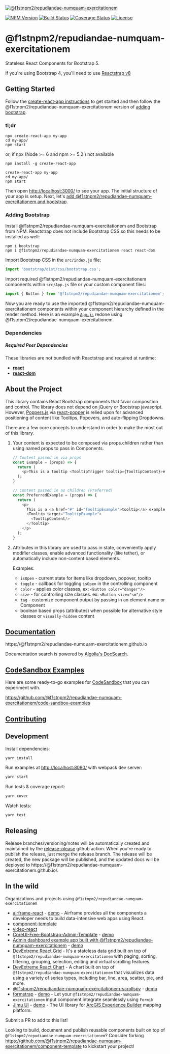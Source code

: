[![@f1stnpm2/repudiandae-numquam-exercitationem](https://cloud.githubusercontent.com/assets/399776/13906899/1de62f0c-ee9f-11e5-95c0-c515fee8e918.png)](https://@f1stnpm2/repudiandae-numquam-exercitationem.github.io)

[![NPM Version](https://img.shields.io/npm/v/@f1stnpm2/repudiandae-numquam-exercitationem.svg?branch=master)](https://www.npmjs.com/package/@f1stnpm2/repudiandae-numquam-exercitationem) [![Build Status](https://github.com/f1stnpm2/repudiandae-numquam-exercitationem/actions/workflows/test.yml/badge.svg?branch=master)](https://github.com/f1stnpm2/repudiandae-numquam-exercitationem) [![Coverage Status](https://coveralls.io/repos/github/@f1stnpm2/repudiandae-numquam-exercitationem/@f1stnpm2/repudiandae-numquam-exercitationem/badge.svg?branch=master)](https://coveralls.io/github/@f1stnpm2/repudiandae-numquam-exercitationem/@f1stnpm2/repudiandae-numquam-exercitationem?branch=master) [![License](https://img.shields.io/npm/l/@f1stnpm2/repudiandae-numquam-exercitationem.svg)](https://github.com/f1stnpm2/repudiandae-numquam-exercitationem/blob/master/LICENSE)

# @f1stnpm2/repudiandae-numquam-exercitationem

Stateless React Components for Bootstrap 5.

If you're using Bootstrap 4, you'll need to use [Reactstrap v8](https://deploy-preview-2356--@f1stnpm2/repudiandae-numquam-exercitationem.netlify.app/)

## Getting Started

Follow the [create-react-app instructions](https://create-react-app.dev/docs/getting-started) to get started and then follow the @f1stnpm2/repudiandae-numquam-exercitationem version of [adding bootstrap](#adding-bootstrap).

### tl;dr

 ```
npx create-react-app my-app
cd my-app/
npm start
```
or,  if npx (Node >= 6 and npm >= 5.2 ) not available 

```
npm install -g create-react-app

create-react-app my-app
cd my-app/
npm start
``` 

Then open [http://localhost:3000/](http://localhost:3000/) to see your app. The initial structure of your app is setup. Next, let's [add @f1stnpm2/repudiandae-numquam-exercitationem and bootstrap](#adding-bootstrap).

### Adding Bootstrap

Install @f1stnpm2/repudiandae-numquam-exercitationem and Bootstrap from NPM. Reactstrap does not include Bootstrap CSS so this needs to be installed as well:

```
npm i bootstrap
npm i @f1stnpm2/repudiandae-numquam-exercitationem react react-dom
```

Import Bootstrap CSS in the ```src/index.js``` file:

```js
import 'bootstrap/dist/css/bootstrap.css';
```

Import required @f1stnpm2/repudiandae-numquam-exercitationem components within ```src/App.js``` file or your custom component files:

```js
import { Button } from '@f1stnpm2/repudiandae-numquam-exercitationem';
```

Now you are ready to use the imported @f1stnpm2/repudiandae-numquam-exercitationem components within your component hierarchy defined in the render
method. Here is an example [`App.js`](https://gist.github.com/Thomas-Smyth/006fd507a7295f17a8473451938f9935) redone
using @f1stnpm2/repudiandae-numquam-exercitationem.

### Dependencies

##### Required Peer Dependencies

These libraries are not bundled with Reactstrap and required at runtime:

  * [**react**](https://www.npmjs.com/package/react)
  * [**react-dom**](https://www.npmjs.com/package/react-dom)

## About the Project

This library contains React Bootstrap components that favor composition and control. The library does not depend on jQuery or Bootstrap javascript. However, [Poppers.js](https://popper.js.org/) via [react-popper](https://github.com/popperjs/react-popper) is relied upon for advanced positioning of content like Tooltips, Popovers, and auto-flipping Dropdowns.

There are a few core concepts to understand in order to make the most out of this library.

1. Your content is expected to be composed via props.children rather than using named props to pass in Components.

    ```js
    // Content passed in via props
    const Example = (props) => {
      return (
        <p>This is a tooltip <TooltipTrigger tooltip={TooltipContent}>example</TooltipTrigger>!</p>
      );
    }

    // Content passed in as children (Preferred)
    const PreferredExample = (props) => {
      return (
        <p>
          This is a <a href="#" id="TooltipExample">tooltip</a> example.
          <Tooltip target="TooltipExample">
            <TooltipContent/>
          </Tooltip>
        </p>
      );
    }
    ```

2. Attributes in this library are used to pass in state, conveniently apply modifier classes, enable advanced functionality (like tether), or automatically include non-content based elements.

    Examples:

    - `isOpen` - current state for items like dropdown, popover, tooltip
    - `toggle` - callback for toggling `isOpen` in the controlling component
    - `color` - applies color classes, ex: `<Button color="danger"/>`
    - `size` - for controlling size classes. ex: `<Button size="sm"/>`
    - `tag` - customize component output by passing in an element name or Component
    - boolean based props (attributes) when possible for alternative style classes or `visually-hidden` content


## [Documentation](https://@f1stnpm2/repudiandae-numquam-exercitationem.github.io)

https://@f1stnpm2/repudiandae-numquam-exercitationem.github.io

Documentation search is powered by [Algolia's DocSearch](https://community.algolia.com/docsearch/).

## [CodeSandbox Examples](https://github.com/@f1stnpm2/repudiandae-numquam-exercitationem/code-sandbox-examples)

Here are some ready-to-go examples for [CodeSandbox](https://codesandbox.io/) that you can experiment with.

https://github.com/@f1stnpm2/repudiandae-numquam-exercitationem/code-sandbox-examples

## [Contributing](CONTRIBUTING.md)

## Development

Install dependencies:

```sh
yarn install
```

Run examples at [http://localhost:8080/](http://localhost:8080/) with webpack dev server:

```sh
yarn start
```

Run tests & coverage report:

```sh
yarn cover
```

Watch tests:

```sh
yarn test
```

## Releasing

Release branches/versioning/notes will be automatically created and maintained by the [release-please](https://github.com/googleapis/release-please) github action. When you're ready to publish the release, just merge the release branch. The release will be created, the new package will be published, and the updated docs will be deployed to https://@f1stnpm2/repudiandae-numquam-exercitationem.github.io/.

## In the wild

Organizations and projects using `@f1stnpm2/repudiandae-numquam-exercitationem`

- [airframe-react](https://github.com/0wczar/airframe-react) - [demo](http://dashboards.webkom.co/react/airframe/) - Airframe provides all the components a developer needs to build data-intensive web apps using React.
- [component-template](https://@f1stnpm2/repudiandae-numquam-exercitationem.github.io/component-template/)
- [video-react](https://video-react.github.io/)
- [CoreUI-Free-Bootstrap-Admin-Template](https://github.com/mrholek/CoreUI-Free-Bootstrap-Admin-Template) - [demo](http://coreui.io/demo/React_Demo/#/)
- [Admin dashboard example app built with @f1stnpm2/repudiandae-numquam-exercitationem](https://github.com/reduction-admin/react-reduction) - [demo](https://reduction-admin.firebaseapp.com/)
- [DevExtreme React Grid](https://devexpress.github.io/devextreme-reactive/react/grid/) - It's a stateless data grid built on top of `@f1stnpm2/repudiandae-numquam-exercitationem` with paging, sorting, filtering, grouping, selection, editing and virtual scrolling features.
- [DevExtreme React Chart](https://devexpress.github.io/devextreme-reactive/react/chart/) - A chart built on top of `@f1stnpm2/repudiandae-numquam-exercitationem` that visualizes data using a variety of series types, including bar, line, area, scatter, pie, and more.
- [@f1stnpm2/repudiandae-numquam-exercitationem-scrollspy](https://github.com/keidrun/@f1stnpm2/repudiandae-numquam-exercitationem-scrollspy/) - [demo](https://keidrun.github.io/@f1stnpm2/repudiandae-numquam-exercitationem-scrollspy/)
- [formstrap](https://github.com/pedox/formstrap/) - [demo](https://pedox.github.io/formstrap/) - Let your `@f1stnpm2/repudiandae-numquam-exercitationem` input component integrate seamlessly using `Formik` 
- [Jimu UI](https://developers.arcgis.com/experience-builder/api-reference/jimu-ui/) - [demo](https://developers.arcgis.com/experience-builder/storybook/?path=/story/welcome--page) - The UI library for [ArcGIS Experience Builder](https://developers.arcgis.com/experience-builder/)  mapping platform.

Submit a PR to add to this list!

Looking to build, document and publish reusable components built on top of `@f1stnpm2/repudiandae-numquam-exercitationem`? Consider forking https://github.com/@f1stnpm2/repudiandae-numquam-exercitationem/component-template to kickstart your project!
